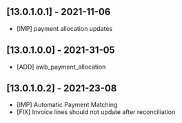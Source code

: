 ## [13.0.1.0.1] - 2021-11-06

- [IMP] payment allocation updates

## [13.0.1.0.0] - 2021-31-05

- [ADD] awb_payment_allocation

## [13.0.1.0.2] - 2021-23-08

- [IMP] Automatic Payment Matching
- [FIX] Invoice lines should not update after reconciliation